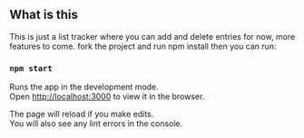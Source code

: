 
## What is this

This is just a list tracker where you can add and delete entries for now, more features to come.
fork the project and run npm install then you can run:

### `npm start`

Runs the app in the development mode.<br>
Open [http://localhost:3000](http://localhost:3000) to view it in the browser.

The page will reload if you make edits.<br>
You will also see any lint errors in the console.

